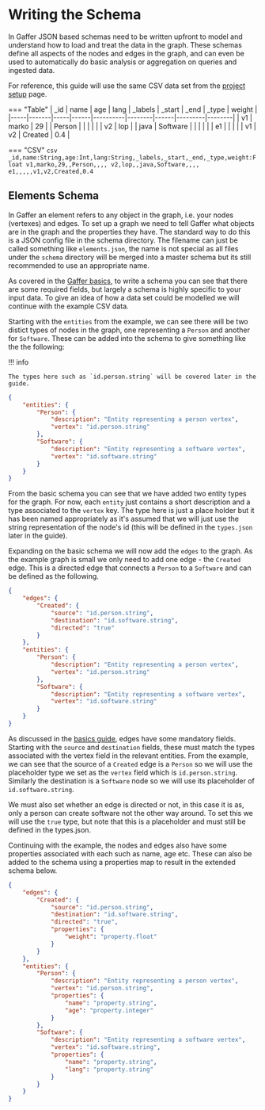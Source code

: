 # Writing the Schema

In Gaffer JSON based schemas need to be written upfront to model and understand how to load and
treat the data in the graph. These schemas define all aspects of the nodes and edges in the graph,
and can even be used to automatically do basic analysis or aggregation on queries and ingested data.

For reference, this guide will use the same CSV data set from the [project
setup](project-setup.md/#the-example-graph) page.

=== "Table"
    | _id | name  | age | lang | _labels  | _start | _end | _type   | weight |
    |-----|-------|-----|------|----------|--------|------|---------|--------|
    | v1  | marko | 29  |      | Person   |        |      |         |        |
    | v2  | lop   |     | java | Software |        |      |         |        |
    | e1  |       |     |      |          | v1     | v2   | Created | 0.4    |

=== "CSV"
    ```csv
    _id,name:String,age:Int,lang:String,_labels,_start,_end,_type,weight:Float
    v1,marko,29,,Person,,,,
    v2,lop,,java,Software,,,,
    e1,,,,,v1,v2,Created,0.4
    ```

## Elements Schema

In Gaffer an element refers to any object in the graph, i.e. your nodes (vertexes) and edges. To set
up a graph we need to tell Gaffer what objects are in the graph and the properties they have. The
standard way to do this is a JSON config file in the schema directory. The filename can just be
called something like `elements.json`, the name is not special as all files under the `schema`
directory will be merged into a master schema but its still recommended to use an appropriate name.

As covered in the [Gaffer basics](../basics.md), to write a schema you can see that there are some
required fields, but largely a schema is highly specific to your input data. To give an idea of how
a data set could be modelled we will continue with the example CSV data.

Starting with the `entities` from the example, we can see there will be two distict types of nodes
in the graph, one representing a `Person` and another for `Software`. These can be added into the
schema to give something like the the following:

!!! info

    The types here such as `id.person.string` will be covered later in the
    guide.

```json
{
    "entities": {
        "Person": {
            "description": "Entity representing a person vertex",
            "vertex": "id.person.string"
        },
        "Software": {
            "description": "Entity representing a software vertex",
            "vertex": "id.software.string"
        }
    }
}
```

From the basic schema you can see that we have added two entity types for the graph. For now, each
`entity` just contains a short description and a type associated to the `vertex` key. The type here
is just a place holder but it has been named appropriately as it's assumed that we will just use the
string representation of the node's id (this will be defined in the `types.json` later in the
guide).

Expanding on the basic schema we will now add the `edges` to the graph. As the example graph is
small we only need to add one edge - the `Created` edge. This is a directed edge that connects a
`Person` to a `Software` and can be defined as the following.

```json
{
    "edges": {
        "Created": {
            "source": "id.person.string",
            "destination": "id.software.string",
            "directed": "true"
        }
    },
    "entities": {
        "Person": {
            "description": "Entity representing a person vertex",
            "vertex": "id.person.string"
        },
        "Software": {
            "description": "Entity representing a software vertex",
            "vertex": "id.software.string"
        }
    }
}
```

As discussed in the [basics guide](../basics.md), edges have some mandatory fields. Starting with
the `source` and `destination` fields, these must match the types associated with the vertex field
in the relevant entities. From the example, we can see that the source of a `Created` edge is a
`Person` so we will use the placeholder type we set as the `vertex` field which is
`id.person.string`. Similarly the destination is a `Software` node so we will use its placeholder of
`id.software.string`.

We must also set whether an edge is directed or not, in this case it is as, only a person can create
software not the other way around. To set this we will use the `true` type, but note that this is a
placeholder and must still be defined in the types.json.

Continuing with the example, the nodes and edges also have some properties associated with each such
as name, age etc. These can also be added to the schema using a properties map to result in the
extended schema below.

```json
{
    "edges": {
        "Created": {
            "source": "id.person.string",
            "destination": "id.software.string",
            "directed": "true",
            "properties": {
                "weight": "property.float"
            }
        }
    },
    "entities": {
        "Person": {
            "description": "Entity representing a person vertex",
            "vertex": "id.person.string",
            "properties": {
                "name": "property.string",
                "age": "property.integer"
            }
        },
        "Software": {
            "description": "Entity representing a software vertex",
            "vertex": "id.software.string",
            "properties": {
                "name": "property.string",
                "lang": "property.string"
            }
        }
    }
}
```
